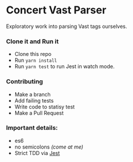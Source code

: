 # Concert Vast Parser

Exploratory work into parsing Vast tags ourselves.

### Clone it and Run it
* Clone this repo
* Run `yarn install`
* Run `yarn test` to run Jest in watch mode.

### Contributing
* Make a branch
* Add failing tests
* Write code to statisy test
* Make a Pull Request

### Important details:
* es6
* no semicolons _(come at me)_
* Strict TDD via [Jest](https://jestjs.io/)
